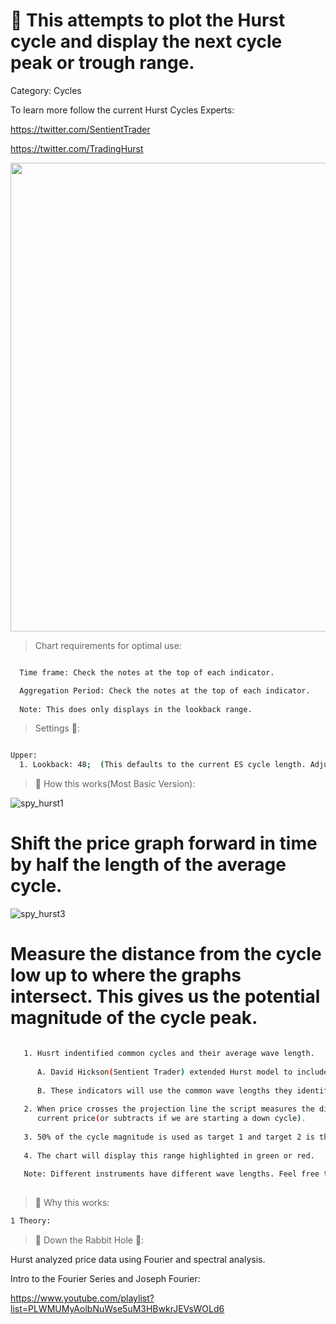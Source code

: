 # 🚀 This attempts to plot the Hurst cycle and display the next cycle peak or trough range.

Category: Cycles

To learn more follow the current Hurst Cycles Experts:

https://twitter.com/SentientTrader

https://twitter.com/TradingHurst

<img src="https://user-images.githubusercontent.com/75052782/204443062-7849dd11-9528-4823-9a11-34652f346a6f.png" width="1000" height="750">

> Chart requirements for optimal use:
```bash

  Time frame: Check the notes at the top of each indicator.

  Aggregation Period: Check the notes at the top of each indicator.
  
  Note: This does only displays in the lookback range.
```




> Settings 👷‍:

```bash

Upper:
  1. Lookback: 48;  (This defaults to the current ES cycle length. Adjust as desired.)

 ```




> 🧪 How this works(Most Basic Version): 

![spy_hurst1](https://user-images.githubusercontent.com/75052782/204617147-2ac20707-0721-41fa-a070-24118aca21c0.png)

# Shift the price graph forward in time by half the length of the average cycle.

![spy_hurst3](https://user-images.githubusercontent.com/75052782/204618239-95b0cd04-0cab-4542-85f8-81f9ec80af49.png)
# Measure the distance from the cycle low up to where the graphs intersect. This gives us the potential magnitude of the cycle peak.

```bash

   1. Husrt indentified common cycles and their average wave length.
  
      A. David Hickson(Sentient Trader) extended Hurst model to include more common cycles at different time frames
    
      B. These indicators will use the common wave lengths they identified.
    
   2. When price crosses the projection line the script measures the distance of the price movement. It then adds that amount to the
      current price(or subtracts if we are starting a down cycle).  
   
   3. 50% of the cycle magnitude is used as target 1 and target 2 is the full magnitude.
   
   4. The chart will display this range highlighted in green or red.
   
   Note: Different instruments have different wave lengths. Feel free to dig into Hurst material for more details.
   
 ```
 
> 🦖 Why this works:
```bash
1 Theory:  

```

> 🐰 Down the Rabbit Hole 🐇:

Hurst analyzed price data using Fourier and spectral analysis.

Intro to the Fourier Series and Joseph Fourier:

https://www.youtube.com/playlist?list=PLWMUMyAolbNuWse5uM3HBwkrJEVsWOLd6
